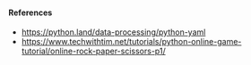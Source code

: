 #### References
- https://python.land/data-processing/python-yaml
- https://www.techwithtim.net/tutorials/python-online-game-tutorial/online-rock-paper-scissors-p1/